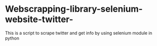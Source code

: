 # Webscrapping-library-selenium-website-twitter-
This is a script to scrape twitter and get info by using selenium module in python

